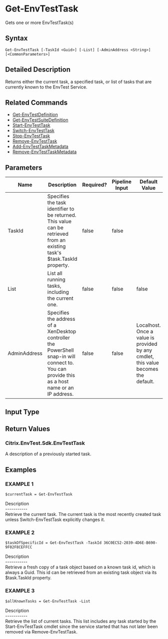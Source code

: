 ﻿# Get-EnvTestTask

   Gets one or more EnvTestTask(s)

## Syntax
```
Get-EnvTestTask [-TaskId <Guid>] [-List] [-AdminAddress <String>] [<CommonParameters>]
```

## Detailed Description
   Returns either the current task, a specified task, or list of tasks that are currently known to the EnvTest Service.

## Related Commands
  * [Get-EnvTestDefinition](Get-EnvTestDefinition.html)
  * [Get-EnvTestSuiteDefinition](Get-EnvTestSuiteDefinition.html)
  * [Start-EnvTestTask](Start-EnvTestTask.html)
  * [Switch-EnvTestTask](Switch-EnvTestTask.html)
  * [Stop-EnvTestTask](Stop-EnvTestTask.html)
  * [Remove-EnvTestTask](Remove-EnvTestTask.html)
  * [Add-EnvTestTaskMetadata](Add-EnvTestTaskMetadata.html)
  * [Remove-EnvTestTaskMetadata](Remove-EnvTestTaskMetadata.html)
## Parameters

| Name   | Description | Required? | Pipeline Input | Default Value |
| --- | --- | --- | --- | --- |
| TaskId | Specifies the task identifier to be returned.  This value can be retrieved from an existing task's $task.TaskId property. | false | false |  |
| List | List all running tasks, including the current one. | false | false | false |
| AdminAddress | Specifies the address of a XenDesktop controller the PowerShell snap-in will connect to. You can provide this as a host name or an IP address. | false | false | Localhost. Once a value is provided by any cmdlet, this value becomes the default. |

## Input Type
### 
   
## Return Values
### Citrix.EnvTest.Sdk.EnvTestTask
   A description of a previously started task.
## Examples

### EXAMPLE 1
```
$currentTask = Get-EnvTestTask
```
   Description<br>-----------<br>Retrieve the current task.  The current task is the most recently created task unless Switch-EnvTestTask explicitly changes it.
### EXAMPLE 2
```
$taskOfSpecificId = Get-EnvTestTask -TaskId 36C0EC52-2039-4D6E-B690-9F02F8CEFFCC
```
   Description<br>-----------<br>Retrieve a fresh copy of a task object based on a known task id, which is always a Guid.  This id can be retrieved from an existing task object via its $task.TaskId property.
### EXAMPLE 3
```
$allKnownTasks = Get-EnvTestTask -List
```
   Description<br>-----------<br>Retrieve the list of current tasks.  This list includes any task started by the Start-EnvTestTask cmdlet since the service started that has not later been removed via Remove-EnvTestTask.

